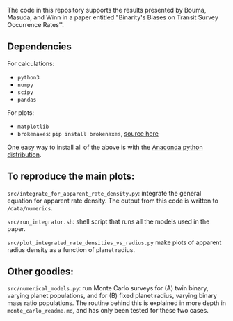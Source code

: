 The code in this repository supports the results presented by Bouma, Masuda,
and Winn in a paper entitled "Binarity's Biases on Transit Survey Occurrence
Rates''.

## Dependencies

For calculations:
  * `python3`
  * `numpy`
  * `scipy`
  * `pandas`

For plots:
  * `matplotlib`
  * `brokenaxes`: `pip install brokenaxes`, [source here](https://github.com/bendichter/brokenaxes)

One easy way to install all of the above is with the [Anaconda python distribution](https://conda.io/docs/user-guide/install/index.html).

## To reproduce the main plots:

`src/integrate_for_apparent_rate_density.py`: integrate the general equation
for apparent rate density. The output from this code is written to
`/data/numerics`.

`src/run_integrator.sh`: shell script that runs all the models used in the
paper.

`src/plot_integrated_rate_densities_vs_radius.py` make plots of apparent radius
density as a function of planet radius.

## Other goodies:

`src/numerical_models.py`: run Monte Carlo surveys for (A) twin binary,
varying planet populations, and for (B) fixed planet radius, varying binary
mass ratio populations. The routine behind this is explained in more depth in
`monte_carlo_readme.md`, and has only been tested for these two cases.
